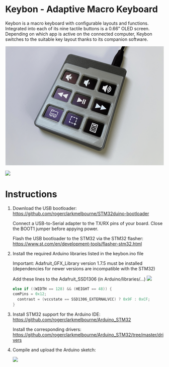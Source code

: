 # Keybon - Adaptive Macro Keyboard

Keybon is a macro keyboard with configurable layouts and functions. Integrated into each of its nine tactile buttons is a 0.66” OLED screen. Depending on which app is active on the connected computer, Keybon switches to the suitable key layout thanks to its companion software.

![](keybon%20animated.gif)

![](Explosion%20Animation.gif)

# Instructions

1.  Download the USB bootloader: https://github.com/rogerclarkmelbourne/STM32duino-bootloader

    Connect a USB-to-Serial adapter to the TX/RX pins of your board. Close the BOOT1 jumper before appying power.
    
    Flash the USB bootloader to the STM32 via the STM32 flasher:  https://www.st.com/en/development-tools/flasher-stm32.html
2.  Install the required Arduino libraries listed in the keybon.ino file

    Important: Adafruit_GFX_Library version 1.7.5 must be installed (dependencies for newer versions are incompatible with the STM32)
    
    Add these lines to the Adafruit_SSD1306 (in Arduino/libraries/...)
    ![](https://user-images.githubusercontent.com/13223470/107243109-f9623400-6a2c-11eb-850f-8f4064462722.png)
    ```C++
    else if ((WIDTH == 128) && (HEIGHT == 48)) {
    comPins = 0x12;
	  contrast = (vccstate == SSD1306_EXTERNALVCC) ? 0x9F : 0xCF;
    }
    ```
3.  Install STM32 support for the Arduino IDE: https://github.com/rogerclarkmelbourne/Arduino_STM32

    Install the corresponding drivers: https://github.com/rogerclarkmelbourne/Arduino_STM32/tree/master/drivers
4.  Compile and upload the Arduino sketch:

    ![](https://user-images.githubusercontent.com/13223470/107160061-3b8b6700-6994-11eb-9f17-666364d7964a.png)
